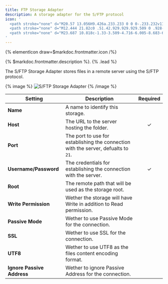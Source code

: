 ```yaml
---
title: FTP Storage Adapter
description: A storage adapter for the S/FTP protocol
icon: '
  <path stroke="none" d="M20.57 13.056H9.426a.233.233 0 0 0-.233.232v11.666c0 .128.105.233.233.233H20.57a.233.233 0 0 0 .232-.233V13.288a.233.233 0 0 0-.232-.232Zm-9.52 1.857h7.895v3.395h-7.894v-3.395Zm7.895 8.416h-7.894v-3.395h7.894v3.395Z"/>
  <path stroke="none" d="M12.444 21.82c0 .51.42.929.929.929.509 0 .928-.42.928-.929 0-.51-.42-.929-.928-.929-.51 0-.929.42-.929.93Zm0-5.166c0 .51.42.929.929.929.509 0 .928-.42.928-.929 0-.51-.42-.929-.928-.929-.51 0-.929.42-.929.929Z"/>
  <path stroke="none" d="M23.687 10.818c-1.33-3.509-4.716-6.005-8.683-6.005-3.968 0-7.355 2.493-8.684 6.002a5.816 5.816 0 0 0-4.324 5.653c.017 3.03 2.368 5.494 5.329 5.758a.232.232 0 0 0 .252-.232v-1.752a.232.232 0 0 0-.203-.23 3.618 3.618 0 0 1-2.093-1.001 3.577 3.577 0 0 1-1.08-2.571c0-.813.265-1.58.76-2.218a3.615 3.615 0 0 1 1.92-1.268l1.1-.29.403-1.066a7.13 7.13 0 0 1 2.557-3.294 7.028 7.028 0 0 1 4.063-1.282c1.465 0 2.87.444 4.063 1.286a7.07 7.07 0 0 1 1.52 1.45c.439.56.787 1.182 1.037 1.843l.4 1.063 1.097.29a3.604 3.604 0 0 1 2.673 3.483c0 .975-.383 1.889-1.08 2.57a3.612 3.612 0 0 1-2.086 1.002.229.229 0 0 0-.2.23v1.755c0 .137.118.244.255.232C25.635 21.96 27.98 19.5 28 16.474a5.815 5.815 0 0 0-4.313-5.656Z"/>
'
---
```


{% elementIcon draw=$markdoc.frontmatter.icon /%}

{% $markdoc.frontmatter.description %}. {% .lead %}

The S/FTP Storage Adapter stores files in a remote server using the S/FTP protocol.

{% image %}
![S/FTP Storage Adapter](/assets/ytp/storage/adapter-ftp.webp)
{% /image %}

| Setting | Description | Required |
| ------- | ----------- | :------: |
| **Name** | A name to identify this storage. |
| **Host** | The URL to the server hosting the folder. | &#x2713; |
| **Port** | The port to use for establishing the connection with the server, defualts to `21`. |
| **Username/Password** | The credentials for establishing the connection with the server. | &#x2713; |
| **Root** | The remote path that will be used as the storage root. |
| **Write Permission** | Wether the storage will have Write in addition to Read permission. |
| **Passive Mode** | Wether to use Passive Mode for the connection. |
| **SSL** | Wether to use SSL for the connection. |
| **UTF8** | Wether to use UTF8 as the files content encoding format. |
| **Ignore Passive Address** | Wether to ignore Passive Address for the connection. |
